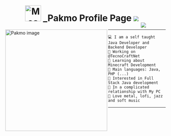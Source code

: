 
  <h1 align="center">

  <img src="https://i.imgur.com/veZrcC7.gif" alt="Meaow" width="50" /> 
  _Pakmo Profile Page 
  <img src="https://komarev.com/ghpvc/?username=Pakmo&color=ff69b4">

 
<img src="https://readme-typing-svg.herokuapp.com?font=Helvetica+Neue&pause=1000&width=435&lines=I'm+Java+Developer;I'm+Bot+Developer;I'm+Backend+Developer" style="margin-bottom: -20px">
  </h1>


<img align="left" src="https://image-placeholder.com/images/actual-size/320x320.png" alt="Pakmo image" width="320" height="320" />
<hr>

```
💻 I am a self taught Java Developer and Backend Developer
🔭 Working on @TecnoCraftNet
🌱 Learning about Minecraft Development
🌟 Main languages: Java, PHP (...)
🚩 Interested in Full Stack Java development
💖 In a complicated relationship with My PC
🎵 Love metal, lofi, jazz and soft music
```
<hr>
